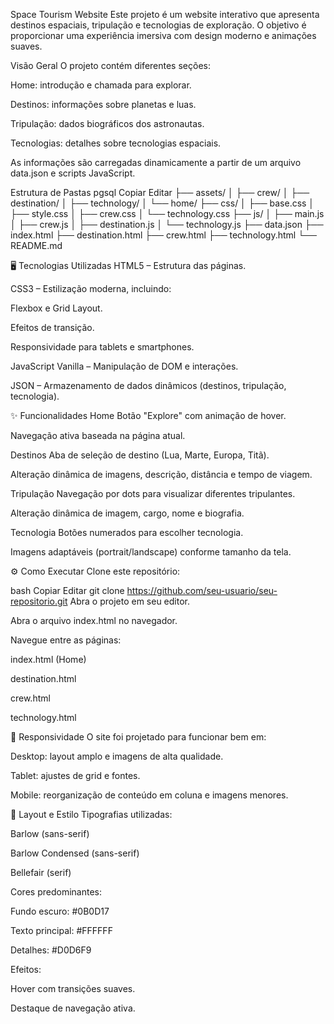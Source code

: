 Space Tourism Website
Este projeto é um website interativo que apresenta destinos espaciais, tripulação e tecnologias de exploração. O objetivo é proporcionar uma experiência imersiva com design moderno e animações suaves.

Visão Geral
O projeto contém diferentes seções:

Home: introdução e chamada para explorar.

Destinos: informações sobre planetas e luas.

Tripulação: dados biográficos dos astronautas.

Tecnologias: detalhes sobre tecnologias espaciais.

As informações são carregadas dinamicamente a partir de um arquivo data.json e scripts JavaScript.

Estrutura de Pastas
pgsql
Copiar
Editar
├── assets/
│   ├── crew/
│   ├── destination/
│   ├── technology/
│   └── home/
├── css/
│   ├── base.css
│   ├── style.css
│   ├── crew.css
│   └── technology.css
├── js/
│   ├── main.js
│   ├── crew.js
│   ├── destination.js
│   └── technology.js
├── data.json
├── index.html
├── destination.html
├── crew.html
├── technology.html
└── README.md

🖥️ Tecnologias Utilizadas
HTML5 – Estrutura das páginas.

CSS3 – Estilização moderna, incluindo:

Flexbox e Grid Layout.

Efeitos de transição.

Responsividade para tablets e smartphones.

JavaScript Vanilla – Manipulação de DOM e interações.

JSON – Armazenamento de dados dinâmicos (destinos, tripulação, tecnologia).

✨ Funcionalidades
Home
Botão "Explore" com animação de hover.

Navegação ativa baseada na página atual.

Destinos
Aba de seleção de destino (Lua, Marte, Europa, Titã).

Alteração dinâmica de imagens, descrição, distância e tempo de viagem.

Tripulação
Navegação por dots para visualizar diferentes tripulantes.

Alteração dinâmica de imagem, cargo, nome e biografia.

Tecnologia
Botões numerados para escolher tecnologia.

Imagens adaptáveis (portrait/landscape) conforme tamanho da tela.

⚙️ Como Executar
Clone este repositório:

bash
Copiar
Editar
git clone https://github.com/seu-usuario/seu-repositorio.git
Abra o projeto em seu editor.

Abra o arquivo index.html no navegador.

Navegue entre as páginas:

index.html (Home)

destination.html

crew.html

technology.html

📐 Responsividade
O site foi projetado para funcionar bem em:

Desktop: layout amplo e imagens de alta qualidade.

Tablet: ajustes de grid e fontes.

Mobile: reorganização de conteúdo em coluna e imagens menores.

🎨 Layout e Estilo
Tipografias utilizadas:

Barlow (sans-serif)

Barlow Condensed (sans-serif)

Bellefair (serif)

Cores predominantes:

Fundo escuro: #0B0D17

Texto principal: #FFFFFF

Detalhes: #D0D6F9

Efeitos:

Hover com transições suaves.

Destaque de navegação ativa.